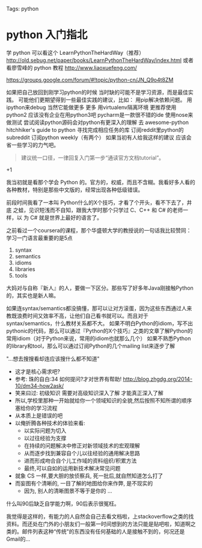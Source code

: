 Tags: python


# python 入门指北

学 python 可以看这个 LearnPythonTheHardWay（推荐）
http://old.sebug.net/paper/books/LearnPythonTheHardWay/index.html
或者看廖雪峰的 python 教程
http://www.liaoxuefeng.com/

https://groups.google.com/forum/#!topic/python-cn/JN_Q9o4t8ZM

如果把自己放回到刚学习python的时候 当时缺的可能不是学习资源，而是最佳实践。
可能他们更期望得到一些最佳实践的建议，比如：
用pip解决依赖问题。
用ipython来debug 当然它能做更多 更多
用virtualenv隔离环境
更推荐使用python2 应该没有企业在用python3吧
pycharm是一款很不错的ide
使用nose来做测试
尝试阅读python源码会对python有更深入的理解
去 awesome-python  hitchhiker's guide to python  寻找完成相应任务的库
订阅reddit里python的subreddit
订阅python weekly（有两个）
如果当初有人给我这样的建议 应该会省一些学习的力气吧。



> 建议统一口径，一律回复入门第一步“通读官方文档tutorial”。 

+1 

我当初就是看那个学会 Python 的。官方的，权威，而且不含糊。我看好多人看的 
各种教材，特别是那些中文版的，经常出现各种低级错误。 

前段时间我看了一本叫 Python什么的X个技巧，才看了个开头，看不下去了，井底 
之蛙，见识短浅而不自知，跟我大学时那个只学过 C、C++ 和 C# 的老师一样，以 
为 C# 就是世界上最好的语言了。 


之前看过一个coursera的课程，那个华盛顿大学的教授说的一句话我比较赞同：学习一门语言最重要的是5点 
1. syntax 
2. semantics 
3. idioms 
4. libraries 
5. tools 

大妈对与自称『新人』的人，要做一下区分。那些写了好多年Java刚接触Python的，其实也是新人嘛。 

如果连syntax/semantics都没搞懂，那可以让对方滚蛋，因为这些东西通过人来教既浪费时间又效率不高，让他们自己看书就可以。而且对于syntax/semantics，什么教材关系都不大。 
如果不明白Python的idiom，写不出pythonic的代码，那么可以通过『Python的X个技巧』之类的文章了解Python的常用idiom（对于Python来说，常用的idiom也就那么几个） 
如果不熟悉Python的library和tool，那么可以通过订阅Python的几个mailing list来逐步了解 


"...想去搜搜看却连应该搜什么都不知道" 
- 这才是核心需求吧? 
- 参考: 珠的自白:34 如何提问?才对世界有帮助! 
    http://blog.zhgdg.org/2014-10/dm34-how2ask/ 
- 笑来曰过: 
    初级知识 
        需要对高级知识深入了解 
            才能真正深入了解 
- 所以,学校里那种一开始就给你一个领域知识的全貌,然后按照不知所谓的顺序塞给你的学习流程 
- 从本质上是错误的吧 
- 以俺折腾各种技术的体验来看: 
    - 以实际问题为切入 
    - 以过往经验为支撑 
    - 在持续的问题解决中修正对新领域技术的宏观理解 
    - 从而逐步找到兼容自个儿以往经验的通用解决思路 
    - 进而形成吻合自个儿工作域的资料组织/积累方法 
    - 最终,可以自如的运用新技术解决常见问题 
- 就象 CS 一样,要大胆的放侦察兵, 死一批后,就自然知道怎么打了 
- 而妄图有个清晰的, 一目了解的地图给你来作弊, 是不现实的 
    - 因为, 别人的清晰图景不等于是你的 
    ... 


什么叫90后缺乏自学能力啊，90后表示很冤枉。

我觉得是这样的，有能力的人自然会自己去看文档啦，上stackoverflow之类的找资料。而还处在门外的小朋友们一般第一时间想到的方法只能是贴吧啦，知道啊之类的。邮件列表这种“传统"的东西没有任何基础的人是接触不到的，何况还是Gmail的…